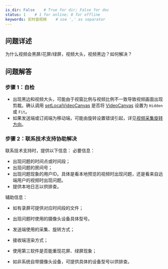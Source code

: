 ```yaml
---
is_dir: False    # True for dir; False for doc
status: 1    # 1 for online; 0 for offline
keywords: 实时音视频    # use ',' as separator
---
```


## 问题详述

为什么视频会黑屏/花屏/绿屏，视频大头，视频黑边？如何解决？

## 问题解答

### 步骤 1：自检

- 出现黑边和视频大头，可能由于视窗比例与视频比例不一致导致视频画面出现剪裁。确认调用 [setLocalVideoCanvas](70080#setlocalvideocanvas) 是否将 [VideoCanvas](70083#videocanvas) 设置为 `Hidden` 或 `Fit`。
- 如果发送端或订阅端为移动端，可能由旋转设置错误引起，详见[视频采集旋转方向](https://www.volcengine.com/docs/6348/106458)。

### 步骤 2：联系技术支持协助解决

联系技术支持时，提供以下信息：
必要信息：

- 出现问题的时间点或时间段；
- 出现问题的房间号；
- 出现问题现象的用户ID。具体是看本地预览的视频时出现问题，还是看来自远端用户的视频时出现问题。
- 提供本地日志以供排查。

辅助信息：

- 如有录屏可提供对应时间段的文件；
- 出现问题时使用的摄像头设备具体型号。
- 发送端使用的采集、旋转方式；

- 接收端渲染方式；
- 使用第三软件是否能重现花屏、绿屏现象；
- 如非系统自带摄像头设备，可提供具体的设备型号以供排查。
